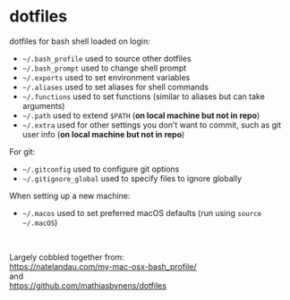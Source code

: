 # dotfiles

dotfiles for bash shell loaded on login:

 * `~/.bash_profile` used to source other dotfiles
 * `~/.bash_prompt` used to change shell prompt
 * `~/.exports` used to set environment variables
 * `~/.aliases` used to set aliases for shell commands
 * `~/.functions` used to set functions (similar to aliases but can take arguments)
 * `~/.path` used to extend `$PATH` (**on local machine but not in repo**)
 * `~/.extra` used for other settings you don’t want to commit, such as git user info (**on local machine but not in repo**)
 
For git:

 * `~/.gitconfig` used to configure git options
 * `~/.gitignore_global` used to specify files to ignore globally

When setting up a new machine:

 * `~/.macos` used to set preferred macOS defaults (run using `source ~/.macOS`)

&nbsp;

Largely cobbled together from:  
https://natelandau.com/my-mac-osx-bash_profile/  
and  
https://github.com/mathiasbynens/dotfiles
